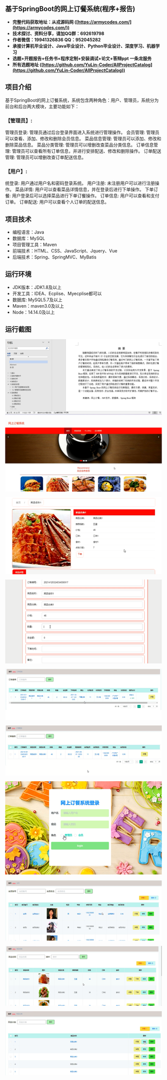 ## 基于SpringBoot的网上订餐系统(程序+报告)

- <b>完整代码获取地址：从戎源码网 ([https://armycodes.com/](https://armycodes.com/))</b>
- <b>技术探讨、资料分享，请加QQ群：692619798</b> 
- <b>作者微信：19941326836  QQ：952045282</b> 
- <b>承接计算机毕业设计、Java毕业设计、Python毕业设计、深度学习、机器学习</b>
- <b>选题+开题报告+任务书+程序定制+安装调试+论文+答辩ppt 一条龙服务</b>
- <b>所有选题地址 ([https://github.com/YuLin-Coder/AllProjectCatalog](https://github.com/YuLin-Coder/AllProjectCatalog)) </b>

## 项目介绍
基于SpringBoot的网上订餐系统，系统包含两种角色：用户、管理员，系统分为前台和后台两大模块，主要功能如下：

### 【管理员】:
管理员登录: 管理员通过后台登录界面进入系统进行管理操作。
会员管理: 管理员可以查看、添加、修改和删除会员信息。
菜品信息管理: 管理员可以添加、修改和删除菜品信息。
菜品分类管理: 管理员可以增删改查菜品分类信息。
订单信息管理: 管理员可以查看所有订单信息，并进行安排配送、修改和删除操作。
订单配送管理: 管理员可以增删改查订单配送信息。

### 【用户】:
统登录: 用户通过用户名和密码登录系统。
用户注册: 未注册用户可以进行注册操作。
菜品详情: 用户可以查看菜品详情信息，并在登录后进行下单操作。
下单订餐: 用户登录后可以选择菜品进行下单订餐操作。
订单信息: 用户可以查看和支付订单。
订单配送: 用户可以查看个人订单的配送信息。

## 项目技术
- 编程语言：Java
- 数据库：MySQL
- 项目管理工具：Maven
- 前端技术：HTML、CSS、JavaScript、Jquery、Vue
- 后端技术：Spring、SpringMVC、MyBatis

## 运行环境
- JDK版本：JDK1.8及以上
- 开发工具：IDEA、Ecplise、Myecplise都可以
- 数据库: MySQL5.7及以上
- Maven：maven3.0及以上
- Node：14.14.0及以上

## 运行截图
![](screenshot/1.png)

![](screenshot/2.png)

![](screenshot/3.png)

![](screenshot/4.png)

![](screenshot/5.png)

![](screenshot/6.png)

![](screenshot/7.png)

![](screenshot/8.png)

![](screenshot/9.png)

![](screenshot/10.png)
